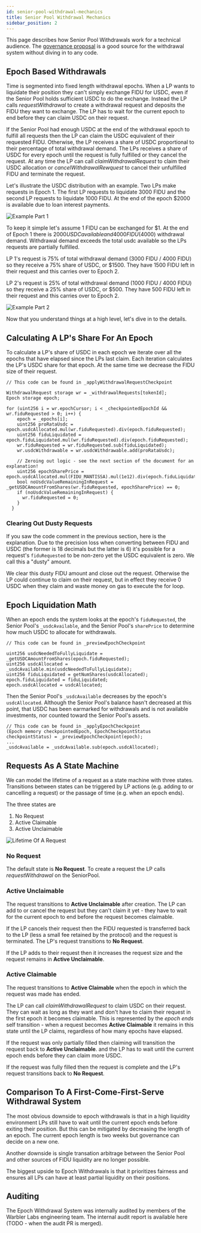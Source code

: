 ```yaml
---
id: senior-pool-withdrawal-mechanics
title: Senior Pool Withdrawal Mechanics
sidebar_position: 2
---
```


This page describes how Senior Pool Withdrawals work for a technical audience. The
[governance proposal](https://gov.goldfinch.finance/t/gip-25-senior-pool-periodic-withdrawal-requests/1183)
is a good source for the withdrawal system without diving in to any code.

## Epoch Based Withdrawals
Time is segmented into fixed length withdrawal epochs. When a LP wants to liquidate their position they can't 
simply exchange FIDU for USDC, even if the Senior Pool holds sufficient USDC to do the exchange. Instead
the LP calls _requestWithdrawal_ to create a withdrawal request and deposits the FIDU they want to exchange.
The LP has to wait for the current epoch to end before they can claim USDC on their request.

If the Senior Pool had enough USDC at the end of the withdrawal epoch to fulfill all requests then the LP can claim
the USDC equivalent of their requested FIDU. Otherwise, the LP receives a share of USDC proportional to their 
percentage of total withdrawal demand. The LPs receives a share of USDC for every epoch until the request is fully
fulfilled or they cancel the request. At any time the LP can call _claimWithdrawalRequest_ to claim their USDC
allocation or _cancelWithdrawalRewquest_ to cancel their unfulfilled FIDU and terminate the request.

Let's illustrate the USDC distribution with an example. Two LPs make requests in Epoch 1. The first LP requests to
liquidate 3000 FIDU and the second LP requests to liquidate 1000 FIDU. At the end of the epoch $2000 is available
due to loan interest payments.

![Example Part 1](../../static/img/senior-pool-epoch-withdrawals/epoch1.png)

To keep it simple let's assume 1 FIDU can be exchanged for $1. At the end of Epoch 1 there is $2000 USDC available
and 4000 FIDU ($4000) withdrawal demand. Withdrawal demand exceeds the total usdc available so the LPs requests are
partially fulfilled.

LP 1's request is 75% of total withdrawal demand (3000 FIDU / 4000 FIDU) so they receive a 75% share of USDC, or $1500.
They have 1500 FIDU left in their request and this carries over to Epoch 2.

LP 2's request is 25% of total withdrawal demand (1000 FIDU / 4000 FIDU) so they receive a 25% share of USDC, or $500.
They have 500 FIDU left in their request and this carries over to Epoch 2.

![Example Part 2](../../static/img/senior-pool-epoch-withdrawals/epoch2.png)

Now that you understand things at a high level, let's dive in to the details.

## Calculating A LP's Share For An Epoch
To calculate a LP's share of USDC in each epoch we iterate over all the epochs that have elapsed since the LPs last claim.
Each iteration calculates the LP's USDC share for that epoch. At the same time we decrease the FIDU size of their request.

```solidity
// This code can be found in _applyWithdrawalRequestCheckpoint

WithdrawalRequest storage wr = _withdrawalRequests[tokenId];
Epoch storage epoch;

for (uint256 i = wr.epochCursor; i < _checkpointedEpochId && wr.fiduRequested > 0; i++) {
    epoch = _epochs[i];
    uint256 proRataUsdc = epoch.usdcAllocated.mul(wr.fiduRequested).div(epoch.fiduRequested);
    uint256 fiduLiquidated = epoch.fiduLiquidated.mul(wr.fiduRequested).div(epoch.fiduRequested);
    wr.fiduRequested = wr.fiduRequested.sub(fiduLiquidated);
    wr.usdcWithdrawable = wr.usdcWithdrawable.add(proRataUsdc);

    // Zeroing out logic - see the next section of the document for an explanation!
    uint256 epochSharePrice = epoch.usdcAllocated.mul(FIDU_MANTISSA).mul(1e12).div(epoch.fiduLiquidated);
    bool noUsdcValueRemainingInRequest = _getUSDCAmountFromShares(wr.fiduRequested, epochSharePrice) == 0;
    if (noUsdcValueRemainingInRequest) {
      wr.fiduRequested = 0;
    }
  }
```

### Clearing Out Dusty Requests
If you saw the code comment in the previous section, here is the explanation. Due to the precision loss
when converting between FIDU and USDC (the former is 18 decimals but the latter is 6) it's possible for 
a request's `fiduRequested` to be non-zero yet the USDC equivalent is zero. We call this a "dusty" amount.

We clear this dusty FIDU amount and close out the request. Otherwise the LP could continue to claim on
their request, but in effect they receive 0 USDC when they claim and waste money on gas to execute the
for loop.

## Epoch Liquidation Math
When an epoch ends the system looks at the epoch's `fiduRequested`, the Senior Pool's `_usdcAvailable`,
and the Senior Pool's `sharePrice` to determine how much USDC to allocate for withdrawals.

```solidity
// This code can be found in _previewEpochCheckpoint

uint256 usdcNeededToFullyLiquidate = _getUSDCAmountFromShares(epoch.fiduRequested);
uint256 usdcAllocated = _usdcAvailable.min(usdcNeededToFullyLiquidate);
uint256 fiduLiquidated = getNumShares(usdcAllocated);
epoch.fiduLiquidated = fiduLiquidated;
epoch.usdcAllocated = usdcAllocated;
```

Then the Senior Pool's `_usdcAvailable` decreases by the epoch's `usdcAllocated`. Although the
Senior Pool's balance hasn't decreased at this point, that USDC has been earmarked for withdrawals
and is not available investments, nor counted toward the Senior Pool's assets.

```solidity
// This code can be found in _applyEpochCheckpoint
(Epoch memory checkpointedEpoch, EpochCheckpointStatus checkpointStatus) = _previewEpochCheckpoint(epoch);
...
_usdcAvailable = _usdcAvailable.sub(epoch.usdcAllocated);
```

## Requests As A State Machine
We can model the lifetime of a request as a state machine with three states. Transitions
between states can be triggered by LP actions (e.g. adding to or cancelling a request) or the
passage of time (e.g. when an epoch ends).

The three states are
1. No Request
2. Active Claimable
3. Active Unclaimable

![Lifetime Of A Request](../../static/img/senior-pool-epoch-withdrawals/state-machine.png)

### No Request
The default state is **No Request**. To create a request the LP calls _requestWithdrawal_ on the SeniorPool.

### Active Unclaimable
The request transitions to **Active Unclaimable** after creation. The LP can add to or cancel the request
but they can't claim it yet - they have to wait for the current epoch to end before the request becomes
claimable.

If the LP cancels their request then the FIDU requested is transferred back to the LP (less a small fee
retained by the protocol) and the request is terminated. The LP's request transitions to **No Request**.

If the LP adds to their request then it increases the request size and the request remains in
**Active Unclaimable**.

### Active Claimable
The request transitions to **Active Claimable** when the epoch in which the request was made has ended.

The LP can call _claimWithdrawalRequest_ to claim USDC on their request. They can wait as long as they want
and don't have to claim their request in the first epoch it becomes claimable. This is represented by the
_epoch ends_ self transition - when a request becomes **Active Claimable** it remains in this state until
the LP claims, regardless of how many epochs have elapsed.

If the request was only partially filled then claiming will transition the request back to **Active Unclaimable**.
and the LP has to wait until the current epoch ends before they can claim more USDC.

If the request was fully filled then the request is complete and the LP's request transitions back to **No Request**.

## Comparison To A First-Come-First-Serve Withdrawal System
The most obvious downside to epoch withdrawals is that in a high liquidity environment LPs still have to wait
until the current epoch ends before exiting their position. But this can be mitigated by decreasing the length of an
epoch. The current epoch length is two weeks but governance can decide on a new one.

Another downside is single transation arbitrage between the Senior Pool and other sources of FIDU liquidity are no
longer possible.

The biggest upside to Epoch Withdrawals is that it prioritizes fairness and ensures all LPs can have at least partial
liquidity on their positions.

## Auditing
The Epoch Withdrawal System was internally audited by members of the Warbler Labs engineering team. The internal audit
report is available here (TODO - when the audit PR is merged).